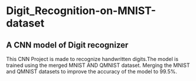 # Digit_Recognition-on-MNIST-dataset

## A CNN model of Digit recognizer 
This CNN Project is made to recognize handwritten digits.The model is trained using the merged MNIST AND QMNIST dataset. Merging the MNIST and QMNIST datasets to improve the accuracy of the model to 99.5%.
